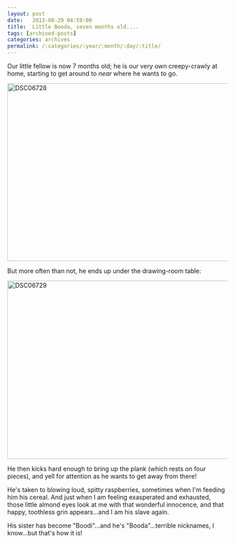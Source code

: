```yaml
---
layout: post
date:	2013-08-29 04:59:00
title:  Little Booda, seven months old....
tags: [archived-posts]
categories: archives
permalink: /:categories/:year/:month/:day/:title/
---
```

Our little fellow is now 7 months old; he is our very own creepy-crawly at home, starting to get around to *near* where he wants to go.

<a href="http://www.flickr.com/photos/86494503@N00/9618851144/" title="DSC06728 by mohandep, on Flickr"><img src="http://farm3.staticflickr.com/2828/9618851144_ec4e361769_z.jpg" width="640" height="407" alt="DSC06728"></a>

But more often than not, he ends up under the drawing-room table:

<a href="http://www.flickr.com/photos/86494503@N00/9615608739/" title="DSC06729 by mohandep, on Flickr"><img src="http://farm3.staticflickr.com/2811/9615608739_e46d72aa6d_z.jpg" width="640" height="408" alt="DSC06729"></a>

He then kicks hard enough to bring up the plank (which rests on four pieces), and yell for attention as he wants to get away from there!

He's taken to blowing loud, spitty raspberries, sometimes when I'm feeding him his cereal. And just when I am feeling exasperated and exhausted, those little almond eyes look at me with that wonderful innocence, and that happy, toothless grin appears...and I am his slave again.


His sister has become "Boodi"...and he's "Booda"...terrible nicknames, I know...but that's how it is!
